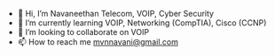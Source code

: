 - 👋 Hi, I’m Navaneethan  Telecom, VOIP, Cyber Security
- 🌱 I’m currently learning VOIP, Networking (CompTIA), Cisco (CCNP)
- 💞️ I’m looking to collaborate on VOIP
- 📫 How to reach me mvnnavani@gmail.com

<!---
mvnnavani/mvnnavani is a ✨ special ✨ repository because its `README.md` (this file) appears on your GitHub profile.
You can click the Preview link to take a look at your changes.
--->
